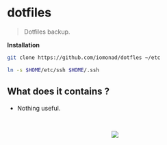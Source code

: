 # dotfiles

<a href="https://raw.githubusercontent.com/iomonad/dotfiles/master/.github/32.png" alt="dotfiles logo"
  width="80" height="80" align="right"></a>
  
  > Dotfiles backup.
 
**Installation**
```bash
git clone https://github.com/iomonad/dotfles ~/etc

ln -s $HOME/etc/ssh $HOME/.ssh
```
## What does it contains ?

* Nothing useful.
<br>
<p align="center">
  <img src="https://imgs.xkcd.com/comics/standards.png"/>
</p> 
